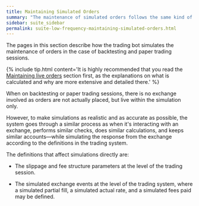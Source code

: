 ```yaml
---
title: Maintaining Simulated Orders
summary: "The maintenance of simulated orders follows the same kind of logic as the maintenance of real orders, using definitions in the trading session parameters and in the trading system to complete the required assumptions."
sidebar: suite_sidebar
permalink: suite-low-frequency-maintaining-simulated-orders.html
---
```


The pages in this section describe how the trading bot simulates the maintenance of orders in the case of backtesting and paper trading sessions.

{% include tip.html content='It is highly recommended that you read the [Maintaining live orders](suite-low-frequency-maintaining-live-orders.html) section first, as the explanations on what is calculated and why are more extensive and detailed there.' %}

When on backtesting or paper trading sessions, there is no exchange involved as orders are not actually placed, but live within the simulation only.

However, to make simulations as realistic and as accurate as possible, the system goes through a similar process as when it's interacting with an exchange, performs similar checks, does similar calculations, and keeps similar accounts&mdash;while simulating the response from the exchange according to the definitions in the trading system.

The definitions that affect simulations directly are:

* The slippage and fee structure parameters at the level of the trading session.

* The simulated exchange events at the level of the trading system, where a simulated partial fill, a simulated actual rate, and a simulated fees paid may be defined. 
